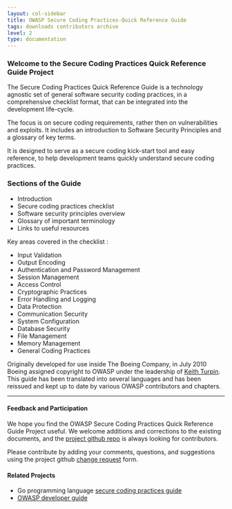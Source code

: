 ```yaml
---
layout: col-sidebar
title: OWASP Secure Coding Practices-Quick Reference Guide
tags: downloads contributors archive
level: 2
type: documentation
---
```


### Welcome to the Secure Coding Practices Quick Reference Guide Project

The Secure Coding Practices Quick Reference Guide is a technology agnostic set
of general software security coding practices, in a comprehensive checklist
format, that can be integrated into the development life-cycle.

The focus is on secure coding requirements, rather then on vulnerabilities and
exploits. It includes an introduction to Software Security Principles and a
glossary of key terms.

It is designed to serve as a secure coding kick-start tool and easy reference,
to help development teams quickly understand secure coding practices.

### Sections of the Guide

* Introduction
* Secure coding practices checklist
* Software security principles overview
* Glossary of important terminology
* Links to useful resources

Key areas covered in the checklist :

* Input Validation
* Output Encoding
* Authentication and Password Management
* Session Management
* Access Control
* Cryptographic Practices
* Error Handling and Logging
* Data Protection
* Communication Security
* System Configuration
* Database Security
* File Management
* Memory Management
* General Coding Practices

Originally developed for use inside The Boeing Company, in July 2010 Boeing
assigned copyright to OWASP under the leadership of [Keith Turpin][keith].
This guide has been translated into several languages and has been reissued
and kept up to date by various OWASP contributors and chapters.

-----

#### Feedback and Participation

We hope you find the OWASP Secure Coding Practices Quick Reference Guide Project
useful. We welcome additions and corrections to the existing documents,
and the [project github repo][github] is always looking for contributors.

Please contribute by adding your comments, questions,
and suggestions using the project github [change request][change] form.

#### Related Projects

* Go programming language [secure coding practices guide][owaspgoscp]
* [OWASP developer guide][owaspdevguide]

[keith]: mailto:Keith.Turpin@owasp.org
[change]: https://github.com/OWASP/www-project-secure-coding-practices-quick-reference-guide/issues/new?assignees=&labels=enhancement&template=request.md&title=
[github]: https://github.com/OWASP/www-project-secure-coding-practices-quick-reference-guide
[owaspgoscp]: https://owasp.org/www-project-go-secure-coding-practices-guide/
[owaspdevguide]: https://owasp.org/www-project-developer-guide/
